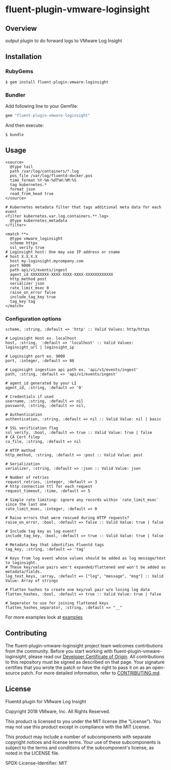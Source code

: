 # fluent-plugin-vmware-loginsight

## Overview
output plugin to do forward logs to VMware Log Insight

## Installation

### RubyGems

```
$ gem install fluent-plugin-vmware-loginsight
```

### Bundler

Add following line to your Gemfile:

```ruby
gem "fluent-plugin-vmware-loginsight"
```

And then execute:

```
$ bundle
```

## Usage

```
<source>
  @type tail
  path /var/log/containers/*.log
  pos_file /var/log/fluentd-docker.pos
  time_format %Y-%m-%dT%H:%M:%S
  tag kubernetes.*
  format json
  read_from_head true
</source>

# Kubernetes metadata filter that tags additional meta data for each event
<filter kubernetes.var.log.containers.**.log>
  @type kubernetes_metadata
</filter>

<match **>
  @type vmware_loginsight
  scheme https
  ssl_verify true
# Loginsight host: One may use IP address or cname
# host X.X.X.X
  host my-loginsight.mycompany.com
  port 9000
  path api/v1/events/ingest
  agent_id XXXXXXXX-XXXX-XXXX-XXXX-XXXXXXXXXXXX
  http_method post
  serializer json
  rate_limit_msec 0
  raise_on_error false
  include_tag_key true
  tag_key tag
</match>
```
### Configuration options

```
scheme, :string, :default => 'http' :: Valid Values: http/https 

# Loginsight Host ex. localhost
host, :string,  :default => 'localhost' :: Valid Values: loginsight_url | loginsight_ip

# Loginsight port ex. 9000
port, :integer, :default => 80

# Loginsight ingestion api path ex. 'api/v1/events/ingest'
path, :string, :default => 'api/v1/events/ingest'

# agent_id generated by your LI
agent_id, :string, :default => '0'

# Credentials if used
username, :string, :default => nil
password, :string, :default => nil,

# Authentication
authentication, :string, :default => nil :: Valid Value: nil | basic

# SSL verification flag
ssl_verify, :bool, :default => true :: Valid Value: true | false
# CA Cert filep
ca_file, :string, :default => nil

# HTTP method
http_method, :string, :default => :post :: Valid Value: post

# Serialization
serializer, :string, :default => :json :: Valid Value: json

# Number of retries
request_retries, :integer, :default => 3
# http connection ttl for each request
request_timeout, :time, :default => 5

# Simple rate limiting: ignore any records within `rate_limit_msec` since the last one
rate_limit_msec, :integer, :default => 0

# Raise errors that were rescued during HTTP requests?
raise_on_error, :bool, :default => false :: Valid Value: true | false 

# Include tag key as log event?
include_tag_key, :bool, :default => true :: Valid Value: true | false 

# Metadata key that identifies Fluentd tags
tag_key, :string, :default => 'tag'

# Keys from log event whose values should be added as log message/text to loginsight.
# These key/value pairs won't expanded/flattened and won't be added as metadata/fields.
log_text_keys, :array, :default => ["log", "message", "msg"] :: Valid Value: Array of strings

# Flatten hashes to create one key/val pair w/o losing log data
flatten_hashes, :bool, :default => true :: Valid Value: true | false

# Seperator to use for joining flattened keys
flatten_hashes_separator, :string, :default => "__"
```

For more examples look at [examples](./examples/)

## Contributing

The fluent-plugin-vmware-loginsight project team welcomes contributions from the community. Before you start working with fluent-plugin-vmware-loginsight, please read our [Developer Certificate of Origin](https://cla.vmware.com/dco). All contributions to this repository must be signed as described on that page. Your signature certifies that you wrote the patch or have the right to pass it on as an open-source patch. For more detailed information, refer to [CONTRIBUTING.md](CONTRIBUTING.md).

## License
Fluentd plugin for VMware Log Insight

Copyright 2018 VMware, Inc. All Rights Reserved. 

This product is licensed to you under the MIT license (the "License").  You may not use this product except in compliance with the MIT License.  

This product may include a number of subcomponents with separate copyright notices and license terms. Your use of these subcomponents is subject to the terms and conditions of the subcomponent's license, as noted in the LICENSE file. 

SPDX-License-Identifier: MIT
